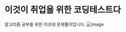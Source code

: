 # 이것이 취업을 위한 코딩테스트다
알고리즘 공부를 위한 이코테 문제풀이입니다.
![image](https://user-images.githubusercontent.com/76815825/124412536-b745e000-dd89-11eb-8ace-3b4240595aec.png)


